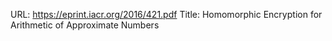 URL: https://eprint.iacr.org/2016/421.pdf
Title: Homomorphic Encryption for Arithmetic of Approximate Numbers
